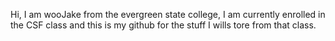 Hi, I am wooJake from the evergreen state college,
I am currently enrolled in the CSF class and this is my github for the stuff I wills tore from that class.
